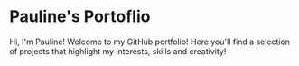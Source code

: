 # Pauline's Portoflio
Hi, I'm Pauline! Welcome to my GitHub portfolio! Here you'll find a selection of projects that highlight my interests, skills and creativity!


